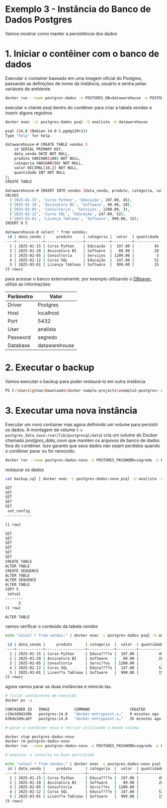 # Exemplo 3 - Instância do Banco de Dados Postgres

Vamos mostrar como manter a persistência dos dados


# 1. Iniciar o contêiner com o banco de dados

Executar o container baseado em uma imagem oficial do Postgres, passando as definições de nome da instância, usuário e senha pelas variáveis de ambiente.
```sh
docker run --name postgres-dados -e POSTGRES_DB=datawarehouse -e POSTGRES_USER=analista -e POSTGRES_PASSWORD=segredo -p 5432:5432 -d postgres:14.8
```

executar o cliente psql dentro do contêiner para criar a tabela *vendas* e inserir alguns registros

```sh
docker exec -it postgres-dados psql -U analista -d datawarehouse

psql (14.8 (Debian 14.8-1.pgdg120+1))
Type "help" for help.

datawarehouse-# CREATE TABLE vendas (
    id SERIAL PRIMARY KEY,
    data_venda DATE NOT NULL,
    produto VARCHAR(100) NOT NULL,
    categoria VARCHAR(50) NOT NULL,
    valor DECIMAL(10,2) NOT NULL,
    quantidade INT NOT NULL
);
CREATE TABLE

datawarehouse-# INSERT INTO vendas (data_venda, produto, categoria, valor, quantidade)
VALUES
  ('2025-01-15', 'Curso Python', 'Educação', 197.00, 45),
  ('2025-01-20', 'Assinatura BI', 'Software', 89.90, 28),
  ('2025-02-05', 'Consultoria', 'Serviços', 1200.00, 3),
  ('2025-02-12', 'Curso SQL', 'Educação', 147.00, 52),
  ('2025-03-01', 'Licença Tableau', 'Software', 999.00, 15);
INSERT 0 5

datawarehouse-# select * from vendas;
 id | data_venda |     produto     | categoria |  valor  | quantidade
----+------------+-----------------+-----------+---------+------------
  1 | 2025-01-15 | Curso Python    | Educação  |  197.00 |         45
  2 | 2025-01-20 | Assinatura BI   | Software  |   89.90 |         28
  3 | 2025-02-05 | Consultoria     | Serviços  | 1200.00 |          3
  4 | 2025-02-12 | Curso SQL       | Educação  |  147.00 |         52
  5 | 2025-03-01 | Licença Tableau | Software  |  999.00 |         15
(5 rows)
```

para acessar o banco externamente, por exemplo utilizando o [DBeaver](https://dbeaver.io), utilize as informações:

Parâmetro|Valor
---|---
Driver| Postgres
Host| localhost
Port| 5432
User| analista
Password| segredo
Database| datawarehouse


# 2. Executar o backup

Vamos executar o backup para poder restaurá-lo em outra instância
```sh
PS C:\Users\gtnas\Downloads\docker-sample-projects\exemplo3-postgres> docker exec -t postgres-dados pg_dump -U analista -d datawarehouse > backup.sql
```

# 3. Executar uma nova instância

Executar um novo container mas agora definindo um volume para persistir os dados. A montagem de volume (```-v postgres_data_novo:/var/lib/postgresql/data```) cria um volume do Docker chamado *postgres_data_novo* que mantém os arquivos de banco de dados fora do contêiner. Isso garante que seus dados não sejam perdidos quando o contêiner parar ou for removido.

```sh
docker run --name postgres-dados-novo -e POSTGRES_PASSWORD=segredo -e POSTGRES_USER=analista -e POSTGRES_DB=datawarehouse -v postgres_data_novo:/var/lib/postgresql/data -p 5433:5432 -d postgres:14.8
```

restaurar os dados
```sh
cat backup.sql | docker exec -i postgres-dados-novo psql -U analista -d datawarehouse

SET
SET
SET
SET
SET
 set_config
------------

(1 row)

SET
SET
SET
SET
SET
SET
CREATE TABLE
ALTER TABLE
CREATE SEQUENCE
ALTER TABLE
ALTER SEQUENCE
ALTER TABLE
COPY 5
 setval
--------
      5
(1 row)

ALTER TABLE
```

vamos verificar o conteúdo da tabela *vendas*
```sh
echo "select * from vendas;" | docker exec -i postgres-dados psql -U analista -d datawarehouse

 id | data_venda |     produto      | categoria  |  valor  | quantidade
----+------------+------------------+------------+---------+------------
  1 | 2025-01-15 | Curso Python     | Educa????o |  197.00 |         45
  2 | 2025-01-20 | Assinatura BI    | Software   |   89.90 |         28
  3 | 2025-02-05 | Consultoria      | Servi??os  | 1200.00 |          3
  4 | 2025-02-12 | Curso SQL        | Educa????o |  147.00 |         52
  5 | 2025-03-01 | Licen??a Tableau | Software   |  999.00 |         15
(5 rows)
```

agora vamos parar as duas instâncias e reiniciá-las.

```sh
# listar contâineres em execução
docker ps -a

CONTAINER ID   IMAGE           COMMAND                  CREATED          STATUS                   PORTS                    NAMES
c19e3d942d9b   postgres:14.8   "docker-entrypoint.s…"   9 minutes ago    Up 9 minutes             0.0.0.0:5433->5432/tcp   postgres-dados-novo
636de3d9ca07   postgres:14.8   "docker-entrypoint.s…"   35 minutes ago   Up 35 minutes            0.0.0.0:5432->5432/tcp   postgres-dados

# parar o contâiner novo e recriar utilizando o mesmo voluma

docker stop postgres-dados-novo
docker rm postgres-dados-novo
docker run --name postgres-dados-novo -e POSTGRES_PASSWORD=segredo -e POSTGRES_USER=analista -e POSTGRES_DB=datawarehouse -v postgres_data_novo:/var/lib/postgresql/data -p 5433:5432 -d postgres:14.8

# executar a consulta na base persistida

echo "select * from vendas;" | docker exec -i postgres-dados-novo psql -U analista -d datawarehouse
 id | data_venda |     produto      | categoria  |  valor  | quantidade
----+------------+------------------+------------+---------+------------
  1 | 2025-01-15 | Curso Python     | Educa????o |  197.00 |         45
  2 | 2025-01-20 | Assinatura BI    | Software   |   89.90 |         28
  3 | 2025-02-05 | Consultoria      | Servi??os  | 1200.00 |          3
  4 | 2025-02-12 | Curso SQL        | Educa????o |  147.00 |         52
  5 | 2025-03-01 | Licen??a Tableau | Software   |  999.00 |         15
(5 rows)
```

